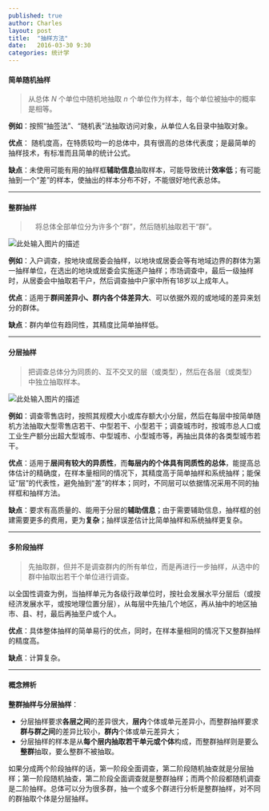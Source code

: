 ```yaml
---
published: true
author: Charles
layout: post
title:  "抽样方法"
date:   2016-03-30 9:30
categories: 统计学
---
```



#### 简单随机抽样
> 从总体 $N$ 个单位中随机地抽取 $n$ 个单位作为样本，每个单位被抽中的概率是相等。

**例如**：按照“抽签法”、“随机表”法抽取访问对象，从单位人名目录中抽取对象。

**优点**： 随机度高，在特质较均一的总体中，具有很高的总体代表度；是最简单的抽样技术，有标准而且简单的统计公式。

**缺点**：未使用可能有用的抽样框**辅助信息**抽取样本，可能导致统计**效率低**；有可能抽到一个“差”的样本，使抽出的样本分布不好，不能很好地代表总体。


----------

#### 整群抽样
>　将总体全部单位分为许多个“群”，然后随机抽取若干“群”。

![此处输入图片的描述][2]

**例如**：入户调查，按地块或居委会抽样，以地块或居委会等有地域边界的群体为第一抽样单位，在选出的地块或居委会实施逐户抽样；市场调查中，最后一级抽样时，从居委会中抽取若干户，然后调查抽中户家中所有18岁以上成年人。

**优点**：适用于**群间差异小、群内各个体差异大**、可以依据外观的或地域的差异来划分的群体。

**缺点**：群内单位有趋同性，其精度比简单抽样低。


----------

#### 分层抽样
> 把调查总体分为同质的、互不交叉的层（或类型），然后在各层（或类型）中独立抽取样本。

![此处输入图片的描述][3]

**例如**：调查零售店时，按照其规模大小或库存额大小分层，然后在每层中按简单随机方法抽取大型零售店若干、中型若干、小型若干；调查城市时，按城市总人口或工业生产额分出超大型城市、中型城市、小型城市等，再抽出具体的各类型城市若干。

**优点**：适用于**层间有较大的异质性**，而**每层内的个体具有同质性的总体**，能提高总体估计的精确度，在样本量相同的情况下，其精度高于简单抽样和系统抽样；能保证“层”的代表性，避免抽到“差”的样本；同时，不同层可以依据情况采用不同的抽样框和抽样方法。

**缺点**：要求有高质量的、能用于分层的**辅助信息**；由于需要辅助信息，抽样框的创建需要更多的费用，更为**复杂**；抽样误差估计比简单抽样和系统抽样更复杂。


----------

#### 多阶段抽样
> 先抽取群，但并不是调查群内的所有单位，而是再进行一步抽样，从选中的群中抽取出若干个单位进行调查。

以全国性调查为例，当抽样单元为各级行政单位时，按社会发展水平分层后（或按经济发展水平，或按地理位置分层），从每层中先抽几个地区，再从抽中的地区抽市、县、村，最后再抽至户或个人。

**优点**：具体整体抽样的简单易行的优点，同时，在样本量相同的情况下又整群抽样的精度高。

**缺点**：计算复杂。


----------

#### 概念辨析
**整群抽样与分层抽样**：

- 分层抽样要求**各层之间**的差异很大，**层内**个体或单元差异小，而整群抽样要求**群与群之间**的差异比较小，**群内**个体或单元差异大；
- 分层抽样的样本是从**每个层内抽取若干单元或个体**构成，而整群抽样则是要么**整群**抽取，要么整群不被抽取。

如果分成两个阶段抽样的话，第一阶段全面调查，第二阶段随机抽查就是分层抽样；第一阶段随机抽查，第二阶段全面调查就是整群抽样；而两个阶段都随机调查是二阶抽样。总体可以分为很多群，抽一个或多个群进行分析是整群抽样，对不同的群抽取个体是分层抽样。


  [1]: http://7xjbdi.com1.z0.glb.clouddn.com/sampling.png?imageView2/2/w/500
  [2]: http://7xjbdi.com1.z0.glb.clouddn.com/cluster-sampling.png?imageView2/2/w/500
  [3]: http://7xjbdi.com1.z0.glb.clouddn.com/stra_sample.png